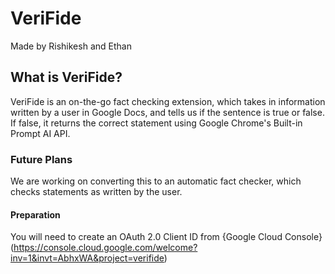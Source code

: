 # VeriFide
Made by Rishikesh and Ethan

## What is VeriFide?
VeriFide is an on-the-go fact checking extension, which takes in information written by a user in Google Docs, and tells us if the sentence is true or false. If false, it returns the correct statement using Google Chrome's Built-in Prompt AI API.

### Future Plans
We are working on converting this to an automatic fact checker, which checks statements as written by the user. 

#### Preparation
You will need to create an OAuth 2.0 Client ID from {Google Cloud Console}(https://console.cloud.google.com/welcome?inv=1&invt=AbhxWA&project=verifide)
